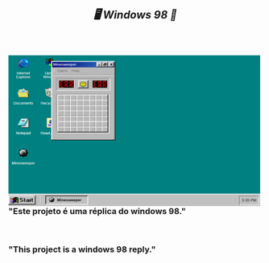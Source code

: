 <!--=====TITULO=====-->
<section>
  <h1 align="center"><b><i>	&#x1F5A5 Windows 98 &#x1F4BE<br><br></i></b></h1>
</section>
<!--=====TITULO=====-->

<!--=====SUBTITULO=====-->
<section>
  <div>
    <br>
    <img align="left" height="300" width="500"src="https://github.com/JapaScripter/Project_Windows_98/blob/main/assets/Windows_98.PNG" />
    <h3 align="justify">"Este projeto é uma réplica do windows 98."</h3>
    <br>
    <h3 align="justify">"This project is a windows 98 reply."</h3>
  </div>
</section>
<br>
<!--=====SUBTITULO=====-->
